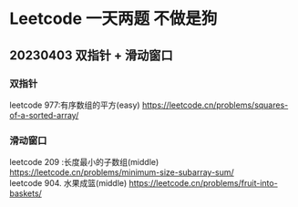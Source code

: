 # Leetcode 一天两题 不做是狗

## 20230403 双指针  + 滑动窗口
 ### 双指针
 leetcode 977:有序数组的平方(easy) https://leetcode.cn/problems/squares-of-a-sorted-array/

### 滑动窗口
 leetcode 209 :长度最小的子数组(middle)
 https://leetcode.cn/problems/minimum-size-subarray-sum/ \
 leetcode 904. 水果成篮(middle) https://leetcode.cn/problems/fruit-into-baskets/  
 